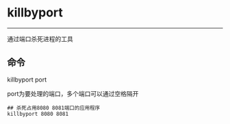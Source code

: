 # killbyport
---

通过端口杀死进程的工具

## 命令

killbyport port

port为要处理的端口，多个端口可以通过空格隔开

```
## 杀死占用8080 8081端口的应用程序
killbyport 8080 8081
```